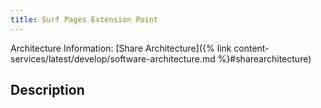 ```yaml
---
title: Surf Pages Extension Point
---
```





Architecture Information: [Share Architecture]({% link content-services/latest/develop/software-architecture.md %}#sharearchitecture)

## Description
